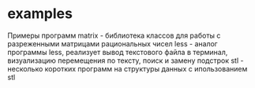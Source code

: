 # examples
Примеры программ
matrix - библиотека классов для работы с разреженными матрицами рациональных чисел
less - аналог программы less, реализует вывод текстового файла в терминал, визуализацию перемещения по тексту, поиск и замену подстрок
stl - несколько коротких программ на структуры данных с ипользованием stl
